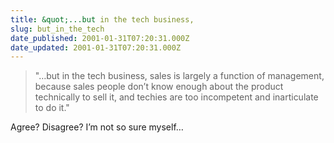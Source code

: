 ```yaml
---
title: &quot;...but in the tech business,
slug: but_in_the_tech
date_published: 2001-01-31T07:20:31.000Z
date_updated: 2001-01-31T07:20:31.000Z
---
```


> "…but in the tech business, sales is largely a function of management, because sales people don’t know enough about the product technically to sell it, and techies are too incompetent and inarticulate to do it."

Agree? Disagree? I’m not so sure myself…
